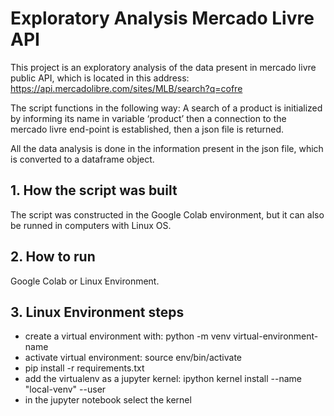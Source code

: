 # Exploratory Analysis Mercado Livre API

This project is an exploratory analysis of the data present in mercado livre public API, which is located in this address: https://api.mercadolibre.com/sites/MLB/search?q=cofre

The script functions in the following way: A search of a product is initialized by informing its name in variable ‘product’ then a connection to the mercado livre end-point is established, then a json file is returned.

All the data analysis is done in the information present in the json file, which is converted to a dataframe object.

## 1. How the script was built

The script was constructed in the Google Colab environment, but it can also be runned in computers with Linux OS.

## 2. How to run

Google Colab or Linux Environment.

## 3. Linux Environment steps

- create a virtual environment with: python<version> -m venv virtual-environment-name
- activate virtual environment: source env/bin/activate
- pip install -r requirements.txt
- add the virtualenv as a jupyter kernel: ipython kernel install --name "local-venv" --user
- in the jupyter notebook select the kernel
